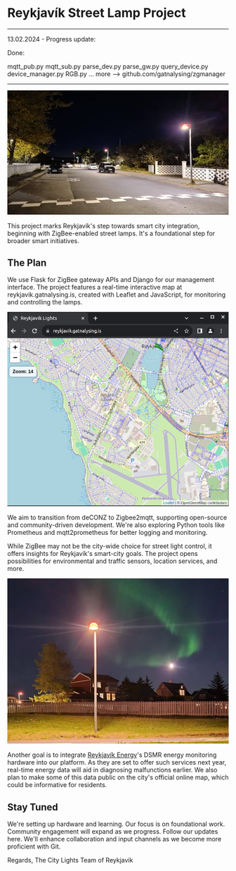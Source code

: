# Reykjavík Street Lamp Project

---

13.02.2024 - Progress update:

Done:

 mqtt_pub.py
 mqtt_sub.py
 parse_dev.py
 parse_gw.py
 query_device.py
 device_manager.py
 RGB.py
... more --> github.com/gatnalysing/zgmanager

---

![Street Lights](https://raw.githubusercontent.com/gatnalysing/zigbee-mqtt-python/main/pictures/streetlights.png)


This project marks Reykjavík's step towards smart city integration, beginning with ZigBee-enabled street lamps. It's a foundational step for broader smart initiatives.

## The Plan

We use Flask for ZigBee gateway APIs and Django for our management interface. The project features a real-time interactive map at reykjavik.gatnalysing.is, created with Leaflet and JavaScript, for monitoring and controlling the lamps.

![map in browser](https://github.com/gatnalysing/zigbee-mqtt-python/blob/main/pictures/browsermap.png)

We aim to transition from deCONZ to Zigbee2mqtt, supporting open-source and community-driven development. We're also exploring Python tools like Prometheus and mqtt2prometheus for better logging and monitoring.

While ZigBee may not be the city-wide choice for street light control, it offers insights for Reykjavík's smart-city goals. The project opens possibilities for environmental and traffic sensors, location services, and more.

![aurora](https://github.com/gatnalysing/zigbee-mqtt-python/blob/main/pictures/aurora.png)

Another goal is to integrate [Reykjavík Energy](https://or.is)'s DSMR energy monitoring hardware into our platform. As they are set to offer such services next year, real-time energy data will aid in diagnosing malfunctions earlier. We also plan to make some of this data public on the city's official online map, which could be informative for residents.

## Stay Tuned

We're setting up hardware and learning. Our focus is on foundational work. Community engagement will expand as we progress. Follow our updates here. We'll enhance collaboration and input channels as we become more proficient with Git.

Regards,
The City Lights Team of Reykjavik
